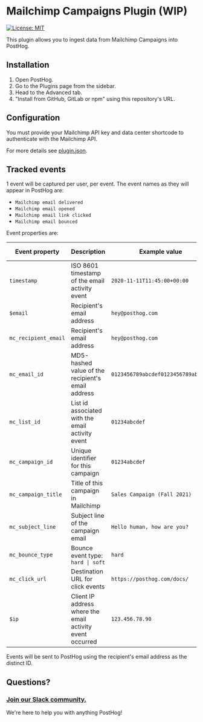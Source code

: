 # Mailchimp Campaigns Plugin (WIP)

[![License: MIT](https://img.shields.io/badge/License-MIT-red.svg?style=flat-square)](https://opensource.org/licenses/MIT)

This plugin allows you to ingest data from Mailchimp Campaigns into PostHog.

## Installation

1. Open PostHog.
1. Go to the Plugins page from the sidebar.
1. Head to the Advanced tab.
1. "Install from GitHub, GitLab or npm" using this repository's URL.


## Configuration

You must provide your Mailchimp API key and data center shortcode to authenticate with the Mailchimp API.

For more details see [plugin.json](./plugin.json).


## Tracked events

1 event will be captured per user, per event. The event names as they will appear in PostHog are:

- `Mailchimp email delivered`
- `Mailchimp email opened`
- `Mailchimp email link clicked`
- `Mailchimp email bounced`

Event properties are:

| Event property | Description | Example value | Applicable events |
| -------------- | ----------- | ------------- | ----------------- |
| `timestamp` | ISO 8601 timestamp of the email activity event | `2020-11-11T11:45:00+00:00` | all |
| `$email` | Recipient's email address | `hey@posthog.com` | all |
| `mc_recipient_email` | Recipient's email address | `hey@posthog.com` | all |
| `mc_email_id` | MD5-hashed value of the recipient's email address | `0123456789abcdef0123456789abcdef` | all |
| `mc_list_id` | List id associated with the email activity event | `01234abcdef` | all |
| `mc_campaign_id` | Unique identifier for this campaign | `01234abcdef` | all |
| `mc_campaign_title` | Title of this campaign in Mailchimp | `Sales Campaign (Fall 2021)` | all |
| `mc_subject_line` | Subject line of the campaign email | `Hello human, how are you?` | all |
| `mc_bounce_type` | Bounce event type: `hard \| soft` | `hard` | email bounced |
| `mc_click_url` | Destination URL for click events | `https://posthog.com/docs/` | email link clicked |
| `$ip` | Client IP address where the email activity event occurred | `123.456.78.90` | email opened, email link clicked |

Events will be sent to PostHog using the recipient's email address as the distinct ID.

## Questions?

### [Join our Slack community.](https://join.slack.com/t/posthogusers/shared_invite/enQtOTY0MzU5NjAwMDY3LTc2MWQ0OTZlNjhkODk3ZDI3NDVjMDE1YjgxY2I4ZjI4MzJhZmVmNjJkN2NmMGJmMzc2N2U3Yjc3ZjI5NGFlZDQ)

We're here to help you with anything PostHog!
